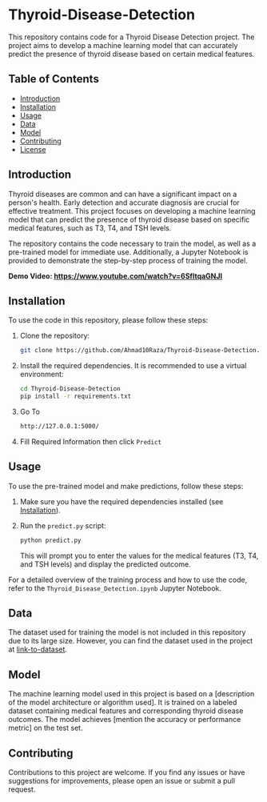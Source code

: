 # Thyroid-Disease-Detection

This repository contains code for a Thyroid Disease Detection project. The project aims to develop a machine learning model that can accurately predict the presence of thyroid disease based on certain medical features.

## Table of Contents

- [Introduction](#introduction)
- [Installation](#installation)
- [Usage](#usage)
- [Data](#data)
- [Model](#model)
- [Contributing](#contributing)
- [License](#license)

## Introduction

Thyroid diseases are common and can have a significant impact on a person's health. Early detection and accurate diagnosis are crucial for effective treatment. This project focuses on developing a machine learning model that can predict the presence of thyroid disease based on specific medical features, such as T3, T4, and TSH levels.

The repository contains the code necessary to train the model, as well as a pre-trained model for immediate use. Additionally, a Jupyter Notebook is provided to demonstrate the step-by-step process of training the model.

**Demo Video: https://www.youtube.com/watch?v=6SfltqaGNJI** 


## Installation

To use the code in this repository, please follow these steps:

1. Clone the repository:

   ```bash
   git clone https://github.com/Ahmad10Raza/Thyroid-Disease-Detection.git
   ```

2. Install the required dependencies. It is recommended to use a virtual environment:

   ```bash
   cd Thyroid-Disease-Detection
   pip install -r requirements.txt
   ```
3. Go To
    ```bash
    http://127.0.0.1:5000/
    ```
4. Fill Required Information then click `Predict`
   
## Usage

To use the pre-trained model and make predictions, follow these steps:

1. Make sure you have the required dependencies installed (see [Installation](#installation)).

2. Run the `predict.py` script:

   ```bash
   python predict.py
   ```

   This will prompt you to enter the values for the medical features (T3, T4, and TSH levels) and display the predicted outcome.

For a detailed overview of the training process and how to use the code, refer to the `Thyroid_Disease_Detection.ipynb` Jupyter Notebook.

## Data

The dataset used for training the model is not included in this repository due to its large size. However, you can find the dataset used in the project at [link-to-dataset](https://example.com).

## Model

The machine learning model used in this project is based on a [description of the model architecture or algorithm used]. It is trained on a labeled dataset containing medical features and corresponding thyroid disease outcomes. The model achieves [mention the accuracy or performance metric] on the test set.

## Contributing

Contributions to this project are welcome. If you find any issues or have suggestions for improvements, please open an issue or submit a pull request.


